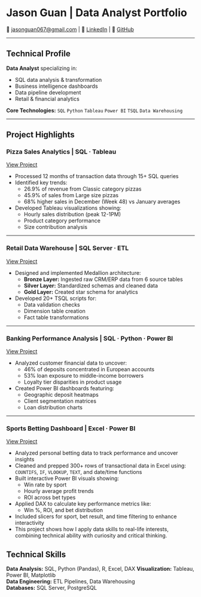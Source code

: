 # Jason Guan | Data Analyst Portfolio
📧 jasonguan067@gmail.com | 🔗 [LinkedIn](linkedin.com/jasonguan067) | 🐙 [GitHub](https://github.com/jasonguan067)

---

## Technical Profile
**Data Analyst** specializing in:
- SQL data analysis & transformation
- Business intelligence dashboards
- Data pipeline development
- Retail & financial analytics

**Core Technologies:**
`SQL` `Python` `Tableau` `Power BI` `TSQL` `Data Warehousing`

---

## Project Highlights

### Pizza Sales Analytics | SQL · Tableau
[View Project](https://github.com/jasonguan067/Pizza-Sales-Analysis)
- Processed 12 months of transaction data through 15+ SQL queries
- Identified key trends:
  - 26.9% of revenue from Classic category pizzas
  - 45.9% of sales from Large size pizzas
  - 68% higher sales in December (Week 48) vs January averages
- Developed Tableau visualizations showing:
  - Hourly sales distribution (peak 12-1PM)
  - Product category performance
  - Size contribution analysis

---

### Retail Data Warehouse | SQL Server · ETL
[View Project](https://github.com/jasonguan067/Data-Warehouse-Project)
- Designed and implemented Medallion architecture:
  - **Bronze Layer:** Ingested raw CRM/ERP data from 6 source tables
  - **Silver Layer:** Standardized schemas and cleaned data
  - **Gold Layer:** Created star schema for analytics
- Developed 20+ TSQL scripts for:
  - Data validation checks
  - Dimension table creation
  - Fact table transformations

---

### Banking Performance Analysis | SQL · Python · Power BI
[View Project](https://github.com/jasonguan067/Banking-Analysis)
- Analyzed customer financial data to uncover:
  - 46% of deposits concentrated in European accounts
  - 53% loan exposure to middle-income borrowers
  - Loyalty tier disparities in product usage
- Created Power BI dashboards featuring:
  - Geographic deposit heatmaps
  - Client segmentation matrices
  - Loan distribution charts

---

  ### Sports Betting Dashboard | Excel · Power BI  
[View Project](https://github.com/jasonguan067/Sportsbetting-Analysis)
- Analyzed personal betting data to track performance and uncover insights  
- Cleaned and prepped 300+ rows of transactional data in Excel using:  
  `COUNTIFS`, `IF`, `VLOOKUP`, `TEXT`, and date/time functions  
- Built interactive Power BI visuals showing:  
  - Win rate by sport  
  - Hourly average profit trends  
  - ROI across bet types  
- Applied DAX to calculate key performance metrics like:  
  - Win %, ROI, and bet distribution  
- Included slicers for sport, bet result, and time filtering to enhance interactivity
- This project shows how I apply data skills to real-life interests, combining technical ability with curiosity and critical thinking.


## Technical Skills
**Data Analysis:** SQL, Python (Pandas), R, Excel, DAX
**Visualization:** Tableau, Power BI, Matplotlib  
**Data Engineering:** ETL Pipelines, Data Warehousing  
**Databases:** SQL Server, PostgreSQL  
